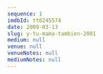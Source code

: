 ```yaml
---
sequence: 1
imdbId: tt0245574
date: 2009-03-13
slug: y-tu-mama-tambien-2001
medium: null
venue: null
venueNotes: null
mediumNotes: null
---
```


